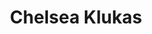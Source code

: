 ---
title: Chelsea Klukas
headshot: images/uploads/Chelsea_Klukas.jpg
job: Product Design Manager at Facebook
webpage: http://www.chelscore.com
bio: Chelsea is a product design manager at Facebook and an interdisciplinary technology-focused artist. In addition to building great products, she is passionate about building design culture in data-driven environments and driving processes to innovate at scale. Klukas is also the co-founder of MakeFashion, a wearable technology startup that brings high tech and high fashion to the runway. MakeFashion has created over 100 wearable tech garments and has produced runway shows across the world including New York, Shenzhen, and Rome. Her “Lumen Couture” projector hat, a hat that includes real-time projection mapping and visual inputs to display video on a dress, has gained international attention as the first of its kind. Prior to Facebook, Klukas was a UX design manager at Amazon focused on social consumer products including Amazon Spark and Echo Look. Before Amazon she was the creative director of BeauCoo, a social shopping startup that helped women find clothes that fit, and design lead at Poynt, a cross-platform location-based app with 20M users that pioneered augmented reality features in the early days of iOS. Presented by FITC.
---